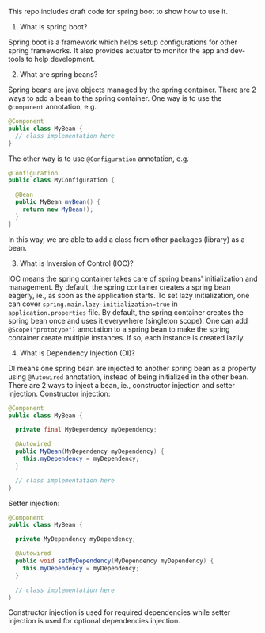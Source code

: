 This repo includes draft code for spring boot to show how to use it. 

1. What is spring boot? 

Spring boot is a framework which helps setup configurations for other spring frameworks. It also provides actuator to monitor the app and dev-tools to help development. 

2. What are spring beans? 

Spring beans are java objects managed by the spring container. There are 2 ways to add a bean to the spring container. One way is to use the `@component` annotation, e.g. 
```java
@Component
public class MyBean {
  // class implementation here
}
```
The other way is to use `@Configuration` annotation, e.g. 
```java
@Configuration
public class MyConfiguration {

  @Bean
  public MyBean myBean() {
    return new MyBean();
  }
}
```
In this way, we are able to add a class from other packages (library) as a bean. 

3. What is Inversion of Control (IOC)? 

IOC means the spring container takes care of spring beans' initialization and management. By default, the spring container creates a spring bean eagerly, ie., as soon as the application starts. To set lazy initialization, one can cover `spring.main.lazy-initialization=true` in `application.properties` file. By default, the spring container creates the spring bean once and uses it everywhere (singleton scope). One can add `@Scope("prototype")` annotation to a spring bean to make the spring container create multiple instances. If so, each instance is created lazily.

4. What is Dependency Injection (DI)? 

DI means one spring bean are injected to another spring bean as a property using `@Autowired` annotation, instead of being initialized in the other bean. There are 2 ways to inject a bean, ie., constructor injection and setter injection. 
Constructor injection: 
```java
@Component
public class MyBean {

  private final MyDependency myDependency;

  @Autowired
  public MyBean(MyDependency myDependency) {
    this.myDependency = myDependency;
  }

  // class implementation here
}

```
Setter injection: 
```java
@Component
public class MyBean {

  private MyDependency myDependency;

  @Autowired
  public void setMyDependency(MyDependency myDependency) {
    this.myDependency = myDependency;
  }

  // class implementation here
}

```
Constructor injection is used for required dependencies while setter injection is used for optional dependencies injection. 

